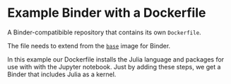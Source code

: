 # Example Binder with a Dockerfile

A Binder-compatibible repository that contains its own `Dockerfile`.

The file needs to extend from the [`base`](https://github.com/binder-project/binder/blob/master/images/base/Dockerfile) image for Binder.

In this example our Dockerfile installs the Julia language and  packages for use with with the Jupyter notebook. Just by adding these steps, we get a Binder that includes Julia as a kernel.